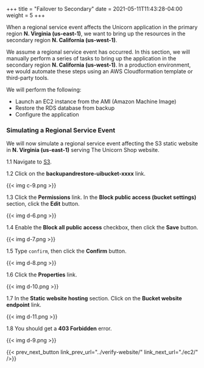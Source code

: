 +++
title = "Failover to Secondary"
date =  2021-05-11T11:43:28-04:00
weight = 5
+++

When a regional service event affects the Unicorn application in the primary region **N. Virginia (us-east-1)**, we want to bring up the resources in the secondary region **N. California (us-west-1)**.

We assume a regional service event has occurred. In this section, we will manually perform a series of tasks to bring up the application in the secondary region **N. California (us-west-1)**.  In a production environment, we would automate these steps using an AWS Cloudformation template or third-party tools. 

We will perform the following:
- Launch an EC2 instance from the AMI (Amazon Machine Image)
- Restore the RDS database from backup
- Configure the application 

### Simulating a Regional Service Event

We will now simulate a regional service event affecting the S3 static website in **N. Virginia (us-east-1)** serving The Unicorn Shop website.

1.1 Navigate to [S3](https://console.aws.amazon.com/s3/home?region=us-east-1#/).

1.2 Click on the **backupandrestore-uibucket-xxxx** link.

{{< img c-9.png >}}

1.3 Click the **Permissions** link. In the **Block public access (bucket settings)** section, click the **Edit** button.

{{< img d-6.png >}}

1.4 Enable the **Block all public access** checkbox, then click the **Save** button.

{{< img d-7.png >}}

1.5 Type `confirm`, then click the **Confirm** button.

{{< img d-8.png >}}

1.6 Click the **Properties** link.  

{{< img d-10.png >}}

1.7 In the **Static website hosting** section.  Click on the **Bucket website endpoint** link.

{{< img d-11.png >}}

1.8  You should get a **403 Forbidden** error.

{{< img d-9.png >}}

{{< prev_next_button link_prev_url="../verify-website/" link_next_url="./ec2/" />}}

